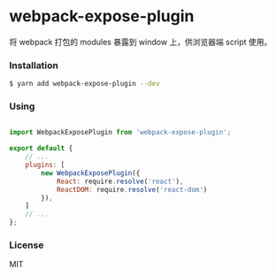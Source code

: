 # webpack-expose-plugin

将 webpack 打包的 modules 暴露到 window 上，供浏览器端 script 使用。

### Installation

``` bash
$ yarn add webpack-expose-plugin --dev
```

### Using

```javascript

import WebpackExposePlugin from 'webpack-expose-plugin';

export default {
    // ...
    plugins: [
        new WebpackExposePlugin({
            React: require.resolve('react'),
            ReactDOM: require.resolve('react-dom')
        }),
    ]
    // ...
};

```

### License

MIT